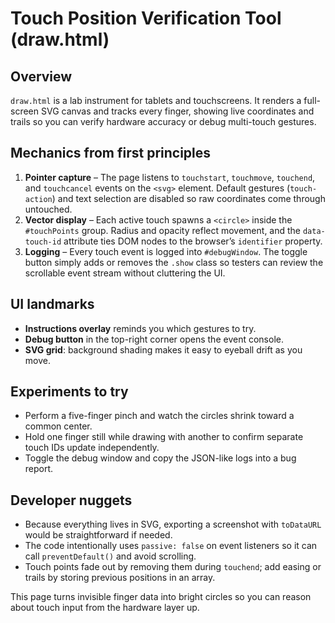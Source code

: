 # Touch Position Verification Tool (draw.html)

## Overview
`draw.html` is a lab instrument for tablets and touchscreens. It renders a full-screen SVG canvas and tracks every finger, showing live coordinates and trails so you can verify hardware accuracy or debug multi-touch gestures.

## Mechanics from first principles
1. **Pointer capture** – The page listens to `touchstart`, `touchmove`, `touchend`, and `touchcancel` events on the `<svg>` element. Default gestures (`touch-action`) and text selection are disabled so raw coordinates come through untouched.
2. **Vector display** – Each active touch spawns a `<circle>` inside the `#touchPoints` group. Radius and opacity reflect movement, and the `data-touch-id` attribute ties DOM nodes to the browser’s `identifier` property.
3. **Logging** – Every touch event is logged into `#debugWindow`. The toggle button simply adds or removes the `.show` class so testers can review the scrollable event stream without cluttering the UI.

## UI landmarks
- **Instructions overlay** reminds you which gestures to try.
- **Debug button** in the top-right corner opens the event console.
- **SVG grid**: background shading makes it easy to eyeball drift as you move.

## Experiments to try
- Perform a five-finger pinch and watch the circles shrink toward a common center.
- Hold one finger still while drawing with another to confirm separate touch IDs update independently.
- Toggle the debug window and copy the JSON-like logs into a bug report.

## Developer nuggets
- Because everything lives in SVG, exporting a screenshot with `toDataURL` would be straightforward if needed.
- The code intentionally uses `passive: false` on event listeners so it can call `preventDefault()` and avoid scrolling.
- Touch points fade out by removing them during `touchend`; add easing or trails by storing previous positions in an array.

This page turns invisible finger data into bright circles so you can reason about touch input from the hardware layer up.
